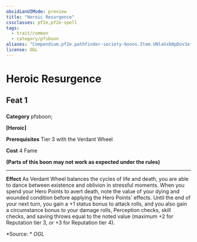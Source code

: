 ```yaml
---
obsidianUIMode: preview
title: "Heroic Resurgence"
cssclasses: pf2e,pf2e-spell
tags:
  - trait/common
  - category/pfsboon
aliases: "Compendium.pf2e.pathfinder-society-boons.Item.UNlaVxb0pDov3efw"
license: OGL
---
```

# Heroic Resurgence
## Feat 1
### 

**Category** pfsboon; 




**\[Heroic\]**

**Prerequisites** Tier 3 with the Verdant Wheel

**Cost** 4 Fame

**(Parts of this boon may not work as expected under the rules)**

* * *

**Effect** As Verdant Wheel balances the cycles of life and death, you are able to dance between existence and oblivion in stressful moments. When you spend your Hero Points to avert death, note the value of your dying and wounded condition before applying the Hero Points' effects. Until the end of your next turn, you gain a +1 status bonus to attack rolls, and you also gain a circumstance bonus to your damage rolls, Perception checks, skill checks, and saving throws equal to the noted value (maximum +2 for Reputation tier 3, or +3 for Reputation tier 4).

*Source: *
*OGL*